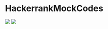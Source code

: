 # HackerrankMockCodes


<image src = "https://github.com/Sanket-Arekar/HackerrankMockCodes/blob/master/NewYearChaos.png"/>

<image src = "https://github.com/Sanket-Arekar/HackerrankMockCodes/blob/master/QuickSort1-Partition.png"/>
